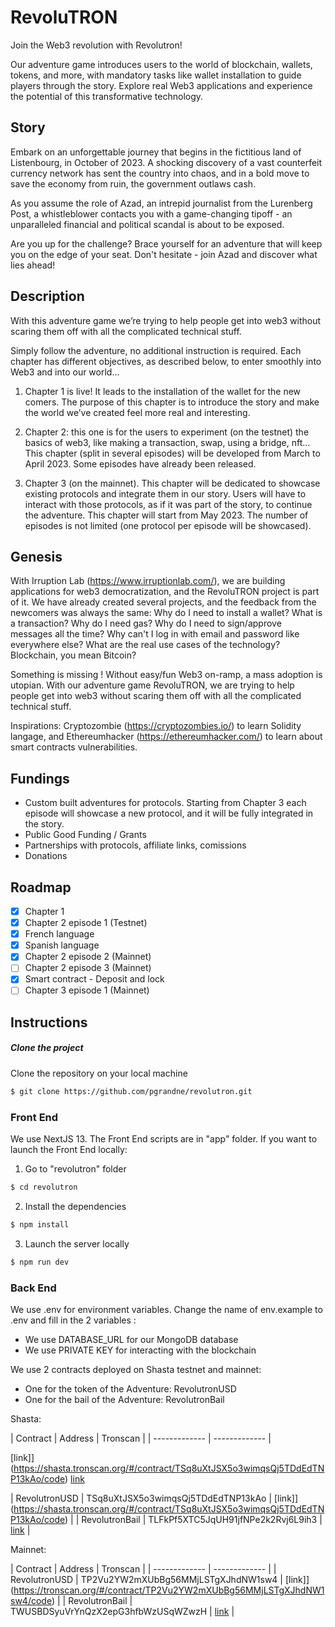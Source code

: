 # RevoluTRON
Join the Web3 revolution with Revolutron!

Our adventure game introduces users to the world of blockchain, wallets, tokens, and more, with mandatory tasks like wallet installation to guide players through the story. Explore real Web3 applications and experience the potential of this transformative technology. 

## Story

Embark on an unforgettable journey that begins in the fictitious land of Listenbourg, in October of 2023. A shocking discovery of a vast counterfeit currency network has sent the country into chaos, and in a bold move to save the economy from ruin, the government outlaws cash.

As you assume the role of Azad, an intrepid journalist from the Lurenberg Post, a whistleblower contacts you with a game-changing tipoff - an unparalleled financial and political scandal is about to be exposed.

Are you up for the challenge? Brace yourself for an adventure that will keep you on the edge of your seat. Don't hesitate - join Azad and discover what lies ahead!

## Description

With this adventure game we’re trying to help people get into web3 without scaring them off with all the complicated technical stuff.

Simply follow the adventure, no additional instruction is required. Each chapter has different objectives, as described below, to enter smoothly into Web3 and into our world...

1) Chapter 1 is live! It leads to the installation of the wallet for the new comers. The purpose of this chapter is to introduce the story and make the world we’ve created feel more real and interesting.

2) Chapter 2: this one is for the users to experiment (on the testnet) the basics of web3, like making a transaction, swap, using a bridge, nft…This chapter (split in several episodes) will be developed from March to April 2023. Some episodes have already been released.

3) Chapter 3 (on the mainnet). This chapter will be dedicated to showcase existing protocols and integrate them in our story. Users will have to interact with those protocols, as if it was part of the story, to continue the adventure. This chapter will start from May 2023. The number of episodes is not limited (one protocol per episode will be showcased).

## Genesis

With Irruption Lab (https://www.irruptionlab.com/), we are building applications for web3 democratization, and the RevoluTRON project is part of it. We have already created several projects, and the feedback from the newcomers was always the same: Why do I need to install a wallet? What is a transaction? Why do I need gas? Why do I need to sign/approve messages all the time? Why can't I log in with email and password like everywhere else? What are the real use cases of the technology? Blockchain, you mean Bitcoin?

Something is missing ! Without easy/fun Web3 on-ramp, a mass adoption is utopian.
With our adventure game RevoluTRON, we are trying to help people get into web3 without scaring them off with all the complicated technical stuff.

Inspirations: Cryptozombie (https://cryptozombies.io/) to learn Solidity langage, and Ethereumhacker (https://ethereumhacker.com/) to learn about smart contracts vulnerabilities.

## Fundings

- Custom built adventures for protocols. Starting from Chapter 3 each episode will showcase a new protocol, and it will be fully integrated in the story.
- Public Good Funding / Grants
- Partnerships with protocols, affiliate links, comissions
- Donations

## Roadmap
- [X] Chapter 1
- [X] Chapter 2 episode 1 (Testnet)
- [X] French language
- [X] Spanish language
- [X] Chapter 2 episode 2 (Mainnet)
- [ ] Chapter 2 episode 3 (Mainnet)
- [X] Smart contract - Deposit and lock 
- [ ] Chapter 3 episode 1 (Mainnet)

## Instructions
##### Clone the project
Clone the repository on your local machine
```bash
$ git clone https://github.com/pgrandne/revolutron.git
```

### Front End ###
We use NextJS 13. The Front End scripts are in "app" folder.
If you want to launch the Front End locally:

1. Go to "revolutron" folder
```bash
$ cd revolutron
```

2. Install the dependencies
```bash
$ npm install
```

3. Launch the server locally
```bash
$ npm run dev
```
### Back End ###
We use .env for environment variables. Change the name of env.example to .env and fill in the 2 variables :
   - We use DATABASE_URL for our MongoDB database
   - We use PRIVATE KEY for interacting with the blockchain

We use 2 contracts deployed on Shasta testnet and mainnet:
 - One for the token of the Adventure: RevolutronUSD
 - One for the bail of the Adventure: RevolutronBail

Shasta:

| Contract  | Address | Tronscan |
| ------------- | ------------- |

[link]](https://shasta.tronscan.org/#/contract/TSq8uXtJSX5o3wimqsQj5TDdEdTNP13kAo/code)
[link](https://shasta.tronscan.org/#/contract/TLFkPf5XTC5JqUH91jfNPe2k2Rvj6L9ih3/code) 


| RevolutronUSD | TSq8uXtJSX5o3wimqsQj5TDdEdTNP13kAo | [link]](https://shasta.tronscan.org/#/contract/TSq8uXtJSX5o3wimqsQj5TDdEdTNP13kAo/code) |
| RevolutronBail | TLFkPf5XTC5JqUH91jfNPe2k2Rvj6L9ih3 | [link](https://shasta.tronscan.org/#/contract/TLFkPf5XTC5JqUH91jfNPe2k2Rvj6L9ih3/code) |



Mainnet:

| Contract  | Address | Tronscan |
| ------------- | ------------- |
| RevolutronUSD | TP2Vu2YW2mXUbBg56MMjLSTgXJhdNW1sw4 | [link]](https://tronscan.org/#/contract/TP2Vu2YW2mXUbBg56MMjLSTgXJhdNW1sw4/code) |
| RevolutronBail | TWUSBDSyuVrYnQzX2epG3hfbWzUSqWZwzH | [link](https://tronscan.org/#/contract/TWUSBDSyuVrYnQzX2epG3hfbWzUSqWZwzH/code) |
  



